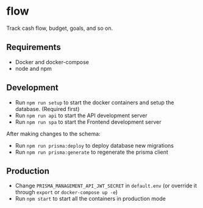 # flow

Track cash flow, budget, goals, and so on.

## Requirements
- Docker and docker-compose
- node and npm

## Development

- Run `npm run setup` to start the docker containers and setup the database. (Required first)
- Run `npm run api` to start the API development server
- Run `npm run spa` to start the Frontend development server

After making changes to the schema:

- Run `npm run prisma:deploy` to deploy database new migrations
- Run `npm run prisma:generate` to regenerate the prisma client

## Production

- Change `PRISMA_MANAGEMENT_API_JWT_SECRET` in `default.env` (or override it through `export` or `docker-compose up -e`)
- Run `npm start` to start all the containers in production mode
